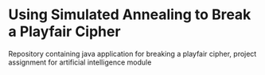# Using Simulated Annealing to Break a Playfair Cipher

Repository containing java application for breaking a playfair cipher, project assignment for artificial intelligence module
